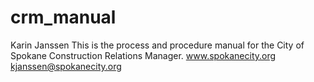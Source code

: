 # crm_manual
Karin Janssen
This is the process and procedure manual for the City of Spokane Construction Relations Manager.
www.spokanecity.org
kjanssen@spokanecity.org
